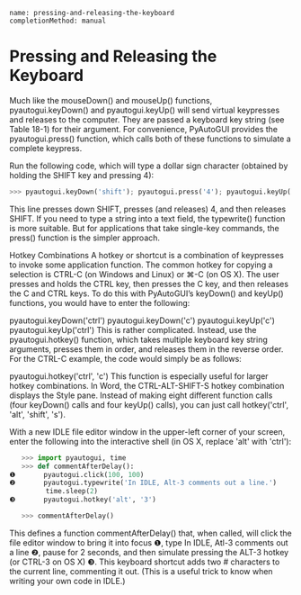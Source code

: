 ```ngMeta
name: pressing-and-releasing-the-keyboard
completionMethod: manual
```
# Pressing and Releasing the Keyboard
Much like the mouseDown() and mouseUp() functions, pyautogui.keyDown() and pyautogui.keyUp() will send virtual keypresses and releases to the computer. They are passed a keyboard key string (see Table 18-1) for their argument. For convenience, PyAutoGUI provides the pyautogui.press() function, which calls both of these functions to simulate a complete keypress.

Run the following code, which will type a dollar sign character (obtained by holding the SHIFT key and pressing 4):

```python
>>> pyautogui.keyDown('shift'); pyautogui.press('4'); pyautogui.keyUp('shift')
```
This line presses down SHIFT, presses (and releases) 4, and then releases SHIFT. If you need to type a string into a text field, the typewrite() function is more suitable. But for applications that take single-key commands, the press() function is the simpler approach.

Hotkey Combinations
A hotkey or shortcut is a combination of keypresses to invoke some application function. The common hotkey for copying a selection is CTRL-C (on Windows and Linux) or ⌘-C (on OS X). The user presses and holds the CTRL key, then presses the C key, and then releases the C and CTRL keys. To do this with PyAutoGUI’s keyDown() and keyUp() functions, you would have to enter the following:


pyautogui.keyDown('ctrl')
pyautogui.keyDown('c')
pyautogui.keyUp('c')
pyautogui.keyUp('ctrl')
This is rather complicated. Instead, use the pyautogui.hotkey() function, which takes multiple keyboard key string arguments, presses them in order, and releases them in the reverse order. For the CTRL-C example, the code would simply be as follows:


pyautogui.hotkey('ctrl', 'c')
This function is especially useful for larger hotkey combinations. In Word, the CTRL-ALT-SHIFT-S hotkey combination displays the Style pane. Instead of making eight different function calls (four keyDown() calls and four keyUp() calls), you can just call hotkey('ctrl', 'alt', 'shift', 's').

With a new IDLE file editor window in the upper-left corner of your screen, enter the following into the interactive shell (in OS X, replace 'alt' with 'ctrl'):

```python
   >>> import pyautogui, time
   >>> def commentAfterDelay():
❶       pyautogui.click(100, 100)
❷       pyautogui.typewrite('In IDLE, Alt-3 comments out a line.')
         time.sleep(2)
❸       pyautogui.hotkey('alt', '3')

   >>> commentAfterDelay()
```
This defines a function commentAfterDelay() that, when called, will click the file editor window to bring it into focus ❶, type In IDLE, Atl-3 comments out a line ❷, pause for 2 seconds, and then simulate pressing the ALT-3 hotkey (or CTRL-3 on OS X) ❸. This keyboard shortcut adds two # characters to the current line, commenting it out. (This is a useful trick to know when writing your own code in IDLE.)

